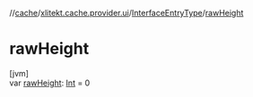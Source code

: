 //[cache](../../../index.md)/[xlitekt.cache.provider.ui](../index.md)/[InterfaceEntryType](index.md)/[rawHeight](raw-height.md)

# rawHeight

[jvm]\
var [rawHeight](raw-height.md): [Int](https://kotlinlang.org/api/latest/jvm/stdlib/kotlin/-int/index.html) = 0

